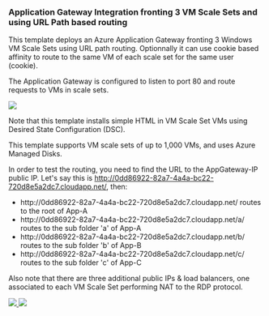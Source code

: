### Application Gateway Integration fronting 3 VM Scale Sets and using URL Path based routing ###


This template deploys an Azure Application Gateway fronting 3 Windows VM Scale Sets using URL path routing.  Optionnally it can use cookie based affinity to route to the same VM of each scale set for the same user (cookie).

The Application Gateway is configured to listen to port 80 and route requests to VMs in scale sets.

<img src="https://raw.githubusercontent.com/vplauzon/azure-quickstart-templates/master/201-app-gateway-vmss-url-path-routing-windows/images/Diagram.png" />
 
Note that this template installs simple HTML in VM Scale Set VMs using Desired State Configuration (DSC). 

This template supports VM scale sets of up to 1,000 VMs, and uses Azure Managed Disks.

In order to test the routing, you need to find the URL to the AppGateway-IP public IP.  Let's say this is http://0dd86922-82a7-4a4a-bc22-720d8e5a2dc7.cloudapp.net/, then:

<ul>
<li>
http://0dd86922-82a7-4a4a-bc22-720d8e5a2dc7.cloudapp.net/ routes to the root of App-A
</li>
<li>
http://0dd86922-82a7-4a4a-bc22-720d8e5a2dc7.cloudapp.net/a/ routes to the sub folder 'a' of App-A
</li>
<li>
http://0dd86922-82a7-4a4a-bc22-720d8e5a2dc7.cloudapp.net/b/ routes to the sub folder 'b' of App-B
</li>
<li>
http://0dd86922-82a7-4a4a-bc22-720d8e5a2dc7.cloudapp.net/c/ routes to the sub folder 'c' of App-C
</li>
</ul>

Also note that there are three additional public IPs & load balancers, one associated to each VM Scale Set performing NAT to the RDP protocol.

<a href="https://portal.azure.com/#create/Microsoft.Template/uri/https%3A%2F%2Fraw.githubusercontent.com%2Fvplauzon%2Fazure-quickstart-templates%2Fmaster%2F201-app-gateway-vmss-url-path-routing-windows%2Fazuredeploy.json" target="_blank">
    <img src="http://azuredeploy.net/deploybutton.png"/>
</a>
<a href="http://armviz.io/#/?load=https%3A%2F%2Fraw.githubusercontent.com%2Fvplauzon%2Fazure-quickstart-templates%2Fmaster%2F201-app-gateway-vmss-url-path-routing-windows%2Fazuredeploy.json" target="_blank">
    <img src="http://armviz.io/visualizebutton.png"/>
</a>
